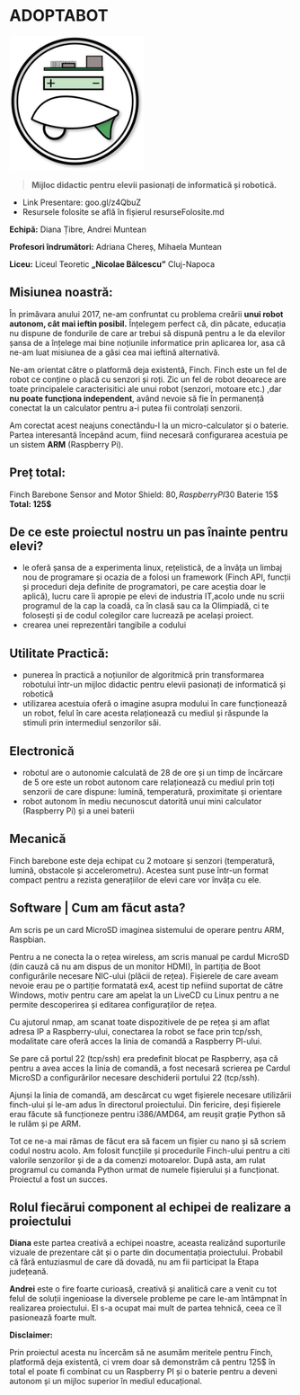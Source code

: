 # ADOPTABOT

<img src="https://github.com/netfree/adoptabot/blob/master/logo.jpg" width="240">

> **Mijloc didactic pentru elevii pasionați de informatică și robotică.**

* Link Presentare: goo.gl/z4QbuZ
* Resursele folosite se află în fișierul resurseFolosite.md 

**Echipă:**
Diana Țibre,
Andrei Muntean

**Profesori îndrumători:**
Adriana Chereș,
Mihaela Muntean

**Liceu:**
Liceul Teoretic **„Nicolae Bălcescu”** Cluj-Napoca

## Misiunea noastră: ##

În primăvara anului 2017, ne-am confruntat cu problema creării **unui robot autonom, cât mai ieftin posibil.** Înțelegem perfect că, din păcate, educația nu dispune de fondurile de care ar trebui să dispună pentru a le da elevilor șansa de a înțelege mai bine noțiunile informatice prin aplicarea lor, asa că ne-am luat misiunea de a găsi cea mai ieftină alternativă.

Ne-am orientat către o platformă deja existentă, Finch. Finch este un fel de robot ce conține o placă cu senzori și roți. Zic un fel de robot deoarece are toate principalele caracterisitici ale unui robot (senzori, motoare etc.) ,dar **nu poate funcționa independent**, având nevoie să fie în permanență conectat la un calculator pentru a-i putea fii controlați senzorii. 

Am corectat acest neajuns conectându-l la un micro-calculator și o baterie. Partea interesantă începând acum, fiind necesară configurarea acestuia pe un sistem **ARM** (Raspberry Pi).

## Preț total: ##
Finch Barebone Sensor and Motor Shield: 80$, Raspberry PI 30$ Baterie 15$ 
**Total: 125$**

## De ce este proiectul nostru un pas înainte pentru elevi? ##
*  le oferă șansa de a experimenta linux, rețelistică, de a învăța un limbaj nou de programare și ocazia de a folosi un framework (Finch API, funcții și proceduri deja definite de programatori, pe care aceștia doar le aplică), lucru care îi apropie pe elevi de industria IT,acolo unde nu scrii programul de la cap la coadă, ca în clasă sau ca la Olimpiadă, ci te folosești și de codul colegilor care lucrează pe același proiect. 
*  crearea unei reprezentări tangibile a codului


## Utilitate Practică: ##
* punerea în practică a noțiunilor de algoritmică prin transformarea robotului într-un mijloc didactic pentru elevii pasionați de informatică și robotică
* utilizarea acestuia oferă o imagine asupra modului în care funcționează un robot, felul în care acesta relaționează cu mediul și răspunde la stimuli prin intermediul senzorilor săi. 

## Electronică
* robotul are o autonomie calculată de 28 de ore și un timp de încărcare de 5 ore
este un robot autonom care relaționează cu mediul prin toți senzorii de care dispune: lumină, temperatură, proximitate și orientare
* robot autonom în mediu necunoscut datorită unui mini calculator (Raspberry Pi) și a unei baterii


## Mecanică

Finch barebone este deja echipat cu 2 motoare și senzori (temperatură, lumină, obstacole și accelerometru).
Acestea sunt puse într-un format compact pentru a rezista generațiilor de elevi care vor învăța cu ele.

## Software | Cum am făcut asta?

Am scris pe un card MicroSD  imaginea sistemului de operare pentru ARM, Raspbian. 


Pentru a ne conecta la o rețea wireless, am scris manual pe cardul MicroSD (din cauză că nu am dispus de un monitor HDMI), în partiția de Boot configurările necesare NIC-ului (plăcii de rețea). 
Fișierele de care aveam nevoie erau pe o partiție formatată ex4, acest tip nefiind suportat de către Windows, motiv pentru care am apelat la un LiveCD cu Linux pentru a ne permite descoperirea și editarea configuraților de rețea.

Cu ajutorul nmap, am scanat toate dispozitivele de pe rețea și am aflat adresa IP a Raspberry-ului, conectarea la robot se face prin tcp/ssh, modalitate care oferă acces la linia de comandă a Raspberry PI-ului. 

Se pare că portul 22 (tcp/ssh) era predefinit blocat pe Raspberry, așa că pentru a avea acces la linia de comandă, a fost necesară scrierea pe Cardul MicroSD a configurărilor necesare deschiderii portului 22 (tcp/ssh). 

Ajunși la linia de comandă, am descărcat cu wget fișierele necesare utilizării finch-ului și le-am adus în directorul proiectului. Din fericire, deși fișierele erau făcute să funcționeze pentru i386/AMD64, am reușit grație Python să le rulăm și pe ARM. 

Tot ce ne-a mai rămas de făcut era să facem un fișier cu nano și să scriem codul nostru acolo. Am folosit funcțiile și procedurile Finch-ului pentru a citi valorile senzorilor și de a da comenzi motoarelor.  După asta, am rulat programul cu comanda Python urmat de numele fișierului și a funcționat. 
Proiectul a fost un succes.

## Rolul fiecărui component al echipei de realizare a proiectului ##
**Diana** este partea creativă a echipei noastre, aceasta realizând suporturile vizuale de prezentare cât și o parte din documentația proiectului. Probabil că fără entuziasmul de care dă dovadă, nu am fii participat la Etapa județeană.

**Andrei** este o fire foarte curioasă, creativă și analitică care a venit cu tot felul de soluții ingenioase la diversele probleme pe care le-am întâmpnat în realizarea proiectului. El s-a ocupat mai mult de partea tehnică, ceea ce îl pasionează foarte mult. 



**Disclaimer:** 

Prin proiectul acesta nu încercăm să ne asumăm meritele pentru Finch, platformă deja existentă, ci vrem doar să demonstrăm că pentru 125$ în total el poate fi combinat cu un Raspberry PI și o baterie pentru a deveni autonom și un mijloc superior în mediul educațional.

